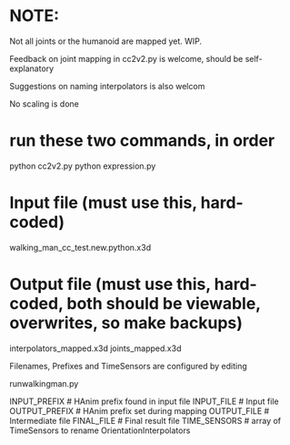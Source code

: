 # NOTE:

Not all joints or the humanoid are mapped yet.  WIP.

Feedback on joint mapping in cc2v2.py is welcome, should be self-explanatory

Suggestions on naming interpolators is also welcom

No scaling is done

# run these two commands, in order
python cc2v2.py
python expression.py

# Input file (must use this, hard-coded)
walking_man_cc_test.new.python.x3d

# Output file (must use this, hard-coded, both should be viewable, overwrites, so make backups)
interpolators_mapped.x3d
joints_mapped.x3d

Filenames, Prefixes and TimeSensors are configured by editing

runwalkingman.py

INPUT_PREFIX  # HAnim prefix found in input file
INPUT_FILE    # Input file
OUTPUT_PREFIX # HAnim prefix set during mapping
OUTPUT_FILE   # Intermediate file
FINAL_FILE    # Final result file
TIME_SENSORS  # array of TimeSensors to rename OrientationInterpolators
